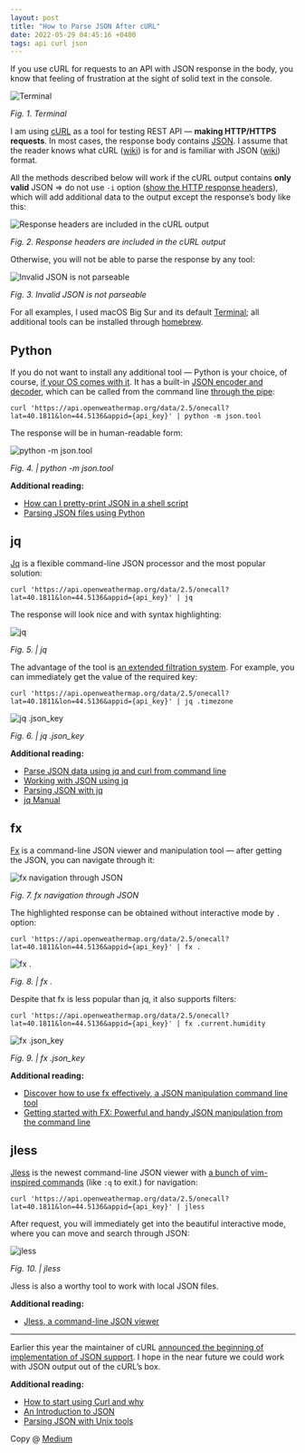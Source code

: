 ```yaml
---
layout: post
title: "How to Parse JSON After cURL"
date: 2022-05-29 04:45:16 +0400
tags: api curl json
---
```


If you use cURL for requests to an API with JSON response in the body, you know that feeling of frustration at the sight of solid text in the console.

![Terminal](/assets/2022-05-29/01-terminal.png)

_Fig. 1. Terminal_

I am using [cURL](https://curl.se/) as a tool for testing REST API — **making HTTP/HTTPS requests**. In most cases, the response body contains [JSON](https://www.json.org/). I assume that the reader knows what cURL ([wiki](https://en.wikipedia.org/wiki/CURL)) is for and is familiar with JSON ([wiki](https://en.wikipedia.org/wiki/JSON)) format.

All the methods described below will work if the cURL output contains **only valid** JSON ⇒ do not use `-i` option ([show the HTTP response headers](https://curl.se/docs/manpage.html#-i)), which will add additional data to the output except the response’s body like this:

![Response headers are included in the cURL output](/assets/2022-05-29/02-curl-output.png)

_Fig. 2. Response headers are included in the cURL output_

Otherwise, you will not be able to parse the response by any tool:

![Invalid JSON is not parseable](/assets/2022-05-29/03-invaid-json.png)

_Fig. 3. Invalid JSON is not parseable_

For all examples, I used macOS Big Sur and its default [Terminal](<https://en.wikipedia.org/wiki/Terminal_(macOS)>); all additional tools can be installed through [homebrew](https://brew.sh/).

## Python

If you do not want to install any additional tool — Python is your choice, of course, [if your OS comes with it](https://docs.python.org/3/using/unix.html). It has a built-in [JSON encoder and decoder](https://docs.python.org/3/library/json.html), which can be called from the command line [through the pipe](https://www.geeksforgeeks.org/piping-in-unix-or-linux/):

```
curl 'https://api.openweathermap.org/data/2.5/onecall?lat=40.1811&lon=44.5136&appid={api_key}' | python -m json.tool
```

The response will be in human-readable form:

![python -m json.tool](/assets/2022-05-29/04-python-m-json-tool.png)

_Fig. 4. \| python -m json.tool_

**Additional reading:**

- [How can I pretty-print JSON in a shell script](https://stackoverflow.com/a/1920585)
- [Parsing JSON files using Python](https://medium.com/analytics-vidhya/parsing-json-files-using-python-f8fb04172ce7)

## jq

[Jq](https://stedolan.github.io/jq/) is a flexible command-line JSON processor and the most popular solution:

```
curl 'https://api.openweathermap.org/data/2.5/onecall?lat=40.1811&lon=44.5136&appid={api_key}' | jq
```

The response will look nice and with syntax highlighting:

![jq](/assets/2022-05-29/05-jq.png)

_Fig. 5. \| jq_

The advantage of the tool is [an extended filtration system](https://stedolan.github.io/jq/manual/#Basicfilters). For example, you can immediately get the value of the required key:

```
curl 'https://api.openweathermap.org/data/2.5/onecall?lat=40.1811&lon=44.5136&appid={api_key}' | jq .timezone
```

![jq .json_key](/assets/2022-05-29/06-jq-json-key.png)

_Fig. 6. \| jq .json_key_

**Additional reading:**

- [Parse JSON data using jq and curl from command line](https://medium.com/how-tos-for-coders/https-medium-com-how-tos-for-coders-parse-json-data-using-jq-and-curl-from-command-line-5aa8a05cd79b)
- [Working with JSON using jq](https://sher-chowdhury.medium.com/working-with-json-using-jq-ce06bae5545a)
- [Parsing JSON with jq](http://www.compciv.org/recipes/cli/jq-for-parsing-json/)
- [jq Manual](https://stedolan.github.io/jq/manual/)

## fx

[Fx](https://github.com/antonmedv/fx) is a command-line JSON viewer and manipulation tool — after getting the JSON, you can navigate through it:

![fx navigation through JSON](/assets/2022-05-29/07-fx-navigation-through-json.gif)

_Fig. 7. fx navigation through JSON_

The highlighted response can be obtained without interactive mode by `.` option:

```
curl 'https://api.openweathermap.org/data/2.5/onecall?lat=40.1811&lon=44.5136&appid={api_key}' | fx .
```

![fx .](/assets/2022-05-29/08-fx.png)

_Fig. 8. \| fx ._

Despite that fx is less popular than jq, it also supports filters:

```
curl 'https://api.openweathermap.org/data/2.5/onecall?lat=40.1811&lon=44.5136&appid={api_key}' | fx .current.humidity
```

![fx .json_key](/assets/2022-05-29/09-fx-json-key.png)

_Fig. 9. \| fx .json_key_

**Additional reading:**

- [Discover how to use fx effectively, a JSON manipulation command line tool](https://medium.com/@antonmedv/discover-how-to-use-fx-effectively-668845d2a4ea)
- [Getting started with FX: Powerful and handy JSON manipulation from the command line](https://dev.to/sanexperts/getting-started-with-fx-powerful-and-handy-json-manipulation-from-the-command-line-362f)

## jless

[Jless](https://jless.io/) is the newest command-line JSON viewer with [a bunch of vim-inspired commands](https://jless.io/user-guide.html) (like `:q` to exit.) for navigation:

```
curl 'https://api.openweathermap.org/data/2.5/onecall?lat=40.1811&lon=44.5136&appid={api_key}' | jless
```

After request, you will immediately get into the beautiful interactive mode, where you can move and search through JSON:

![jless](/assets/2022-05-29/10-jless.png)

_Fig. 10. \| jless_

Jless is also a worthy tool to work with local JSON files.

**Additional reading:**

- [Jless, a command-line JSON viewer](https://pauljuliusmartinez.github.io/)

---

Earlier this year the maintainer of cURL [announced the beginning of implementation of JSON support](https://curl.se/mail/archive-2022-01/0043.html). I hope in the near future we could work with JSON output out of the cURL’s box.

**Additional reading:**

- [How to start using Curl and why](https://medium.com/free-code-camp/how-to-start-using-curl-and-why-a-hands-on-introduction-ea1c913caaaa)
- [An Introduction to JSON](https://www.digitalocean.com/community/tutorials/an-introduction-to-json)
- [Parsing JSON with Unix tools](https://stackoverflow.com/a/1955555)

Copy @ [Medium](https://adequatica.medium.com/how-to-parse-json-after-curl-71e9413daa0c)
